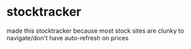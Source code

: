 # stocktracker

made this stocktracker because most stock sites are clunky to navigate/don't have auto-refresh on prices
